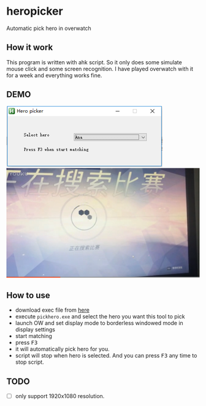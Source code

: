 # heropicker
Automatic pick hero in overwatch

## How it work

This program is written with ahk script. So it only does some simulate mouse click and some screen recognition. I have played overwatch with it for a week and everything works fine.

## DEMO
![](./msc/gui.png)
[![](./msc/video.png)](http://player.youku.com/player.php/sid/XMjUwODI2Mzc5Mg==/v.swf)

## How to use 

- download exec file from [here](https://github.com/ufo22940268/heropicker/releases)
- execute `pickhero.exe` and select the hero you want this tool to pick
- launch OW and set display mode to borderless windowed mode in display settings
- start matching
- press <kbd>F3</kbd>
- it will automatically pick hero for you.
- script will stop when hero is selected. And you can press <kbd>F3</kbd> any time to stop script.

## TODO

- [ ] only support 1920x1080 resolution.

